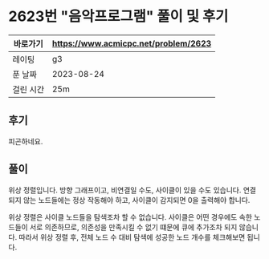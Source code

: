 # 2623번 "음악프로그램" 풀이 및 후기

| 바로가기  | <https://www.acmicpc.net/problem/2623> |
|-------|----------------------------------------|
| 레이팅   | g3                                     |
| 푼 날짜  | 2023-08-24                             |
| 걸린 시간 | 25m                                    |

## 후기

피곤하네요.

## 풀이

위상 정렬입니다.
방향 그래프이고, 비연결일 수도, 사이클이 있을 수도 있습니다.
연결되지 않는 노드들에는 정상 작동해야 하고, 사이클이 감지되면 0을 출력해야 합니다.

위상 정렬은 사이클 노드들을 탐색조차 할 수 없습니다.
사이클은 어떤 경우에도 속한 노드들이 서로 의존하므로, 의존성을 만족시킬 수 없기 떄문에 큐에 추가조차 되지 않습니다.
따라서 위상 정렬 후, 전체 노드 수 대비 탐색에 성공한 노드 개수를 체크해보면 됩니다.
